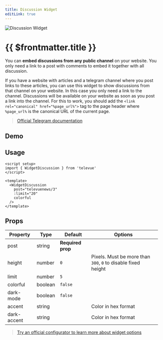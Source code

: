 ```yaml
---
title: Discussion Widget
editLink: true
---
```


<script setup>
  import WidgetDiscussion from '../../src/components/WidgetDiscussion.vue';
  import ComponentDemo from '../components/ComponentDemo.vue';
</script>

![Discussion Widget](https://core.telegram.org/img/Widget_Comments.svg)

# {{ $frontmatter.title }}

You can **embed discussions from any public channel** on your website. You only need a link to a post with comments to 
embed it together with all discussion.

If you have a website with articles and a telegram channel where you post links to these articles, you can use this 
widget to show discussions from that channel on your website. In this case you only need a link to the channel. 
Discussions will be available on your website as soon as you post a link into the channel. For this to work, you should 
add the `<link rel="canonical" href="%page_url%">` tag to the page header where `%page_url%` is the canonical URL 
of the current page.

> [Official Telegram documentation](https://core.telegram.org/widgets/discussion)

## Demo

<ComponentDemo>
  <WidgetDiscussion
    post="televuenews/3"
    :limit="20"
    colorful
  />
</ComponentDemo>


## Usage

```vue
<script setup>
import { WidgetDiscussion } from 'televue'
</script>

<template>
  <WidgetDiscussion
    post="televuenews/3"
    :limit="20"
    colorful
  />
</template>
```

## Props

| Property    | Type    | Default           | Options                                                      |
|-------------|---------|-------------------|--------------------------------------------------------------|
| post        | string  | **Required prop** |                                                              |
| height      | number  | `0`               | Pixels. Must be more than `300`, `0` to disable fixed height |
| limit       | number  | `5`               |                                                              |
| colorful    | boolean | `false`           |                                                              |
| dark-mode   | boolean | `false`           |                                                              |
| accent      | string  |                   | Color in hex format                                          |
| dark-accent | string  |                   | Color in hex format                                          |

>[Try an official configurator to learn more about widget options](https://core.telegram.org/widgets/discussion#configure-widget)

